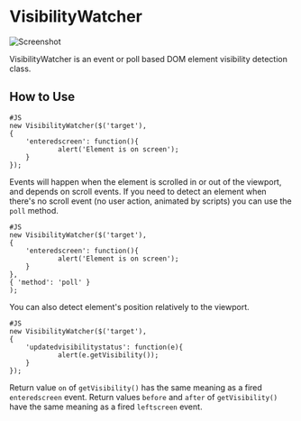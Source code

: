 VisibilityWatcher
===========

![Screenshot](http://fcartegnie.github.com/VisibilityWatcher/Capture-1.png)

VisibilityWatcher is an event or poll based DOM element visibility detection class.

How to Use
----------

	#JS
	new VisibilityWatcher($('target'),
	{
  		'enteredscreen': function(){
				alert('Element is on screen');
		}
	});

Events will happen when the element is scrolled in or out of the viewport, and depends on scroll events.
If you need to detect an element when there's no scroll event (no user action, animated by scripts) you can use the `poll` method.

	#JS
	new VisibilityWatcher($('target'),
	{
  		'enteredscreen': function(){
				alert('Element is on screen');
		}
	},
	{ 'method': 'poll' }
	);

You can also detect element's position relatively to the viewport.

	#JS
	new VisibilityWatcher($('target'),
	{
  		'updatedvisibilitystatus': function(e){
				alert(e.getVisibility());
		}
	});

Return value `on` of `getVisibility()` has the same meaning as a fired `enteredscreen` event.
Return values `before` and `after` of `getVisibility()` have the same meaning as a fired `leftscreen` event.

